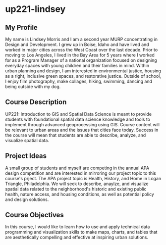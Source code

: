 # up221-lindsey

## My Profile
My name is Lindsey Morris and I am a second year MURP concentrating in Design and Development. I grew up in Boise, Idaho and have lived and worked in major cities across the West Coast over the last decade. Prior to moving to Los Angeles, I lived in the Bay Area for 5 years where I worked for as a Program Manager of a national organization focused on designing everyday spaces with young children and their families in mind. Within urban planning and design, I am interested in environmental justice, housing as a right, inclusive green spaces, and restorative justice. Outside of school, I enjoy film photography, make collages, hiking, swimming, dancing and being outside with my dog. 

## Course Description
UP221: Introduction to GIS and Spatial Data Science is meant to provide students with foundational spatial data science knowledge and tools to implement through advanced geoprocessing using GIS. Course content will be relevant to urban areas and the issues that cities face today. Success in the course will mean that students are able to describe, analyze, and visualize spatial data. 

## Project Ideas
A small group of students and myself are competing in the annual APA design competition and are interested in mirroring our project topic to this course's prject. The APA project topic is Health, History, and Home in Logan Triangle, Philadelphia. We will seek to describe, anaylze, and visualize spatial data related to the neighborhood's historic and existing public health, nature access, and housing conditions, as well as potential policy and design solutions.

## Course Objectives
In this course, I would like to learn how to use and apply technical data programming and visualization skills to make maps, charts, and tables that are aesthetically compelling and effective at inspiring urban solutions. 

